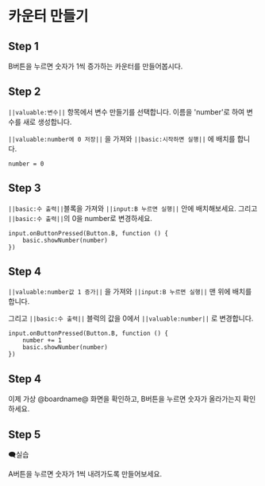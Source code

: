 # 카운터 만들기

## Step 1

B버튼을 누르면 숫자가 1씩 증가하는 카운터를 만들어봅시다.

## Step 2

``||valuable:변수||`` 항목에서 변수 만들기를 선택합니다. 
이름을 'number'로 하여 변수를 새로 생성합니다.

``||valuable:number에 0 저장||`` 을 가져와 ``||basic:시작하면 실행||`` 에 배치를 합니다.

```blocks
number = 0
```

## Step 3

``||basic:수 출력||``블록을 가져와 ``||input:B 누르면 실행||`` 안에 배치해보세요.
그리고 ``||basic:수 출력||``의 0을 number로 변경하세요.

```blocks
input.onButtonPressed(Button.B, function () {
    basic.showNumber(number)
})
```

## Step 4

``||valuable:number값 1 증가||`` 을 가져와 ``||input:B 누르면 실행||`` 맨 위에 배치를 합니다.

그리고 ``||basic:수 출력||`` 블럭의 값을 0에서 ``||valuable:number||`` 로 변경합니다.


```blocks
input.onButtonPressed(Button.B, function () {
    number += 1
    basic.showNumber(number)
})
```

## Step 4

이제 가상 @boardname@ 화면을 확인하고, B버튼을 누르면 숫자가 올라가는지 확인하세요.

## Step 5

🗨실습

A버튼을 누르면 숫자가 1씩 내려가도록 만들어보세요.